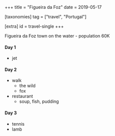 +++
title = "Figueira da Foz"
date = 2019-05-17

[taxonomies]
tag = ["travel", "Portugal"]

[extra]
id = travel-single
+++

Figueira da Foz town on the water - population 60K
<!-- more -->

#### Day 1
- jet

#### Day 2
- walk
  - the wild
  - fox
- restaurant
  - soup, fish, pudding

#### Day 3
- tennis
- lamb

